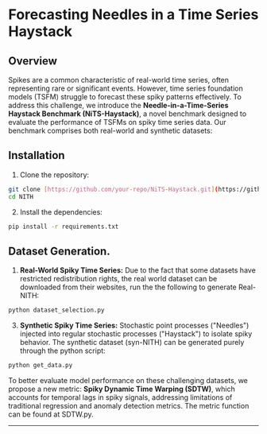 # Forecasting Needles in a Time Series Haystack

## Overview
Spikes are a common characteristic of real-world time series, often representing rare or significant events. However, time series foundation models (TSFM) struggle to forecast these spiky patterns effectively. To address this challenge, we introduce the **Needle-in-a-Time-Series Haystack Benchmark (NiTS-Haystack)**, a novel benchmark designed to evaluate the performance of TSFMs on spiky time series data. Our benchmark comprises both real-world and synthetic datasets:

## Installation

1. Clone the repository:
```bash
git clone [https://github.com/your-repo/NiTS-Haystack.git](https://github.com/DerekQXu/NITH.git)
cd NITH
```

2. Install the dependencies:
```bash
pip install -r requirements.txt
```
## Dataset Generation.

1. **Real-World Spiky Time Series:** Due to the fact that some datasets have restricted redistribution rights, the real world dataset can be downloaded from their websites, run the the following to generate Real-NITH:

```bash
python dataset_selection.py
```

3. **Synthetic Spiky Time Series:** Stochastic point processes ("Needles") injected into regular stochastic processes ("Haystack") to isolate spiky behavior. The synthetic dataset (syn-NITH) can be generated purely through the python script:

```bash
python get_data.py
```

To better evaluate model performance on these challenging datasets, we propose a new metric: **Spiky Dynamic Time Warping (SDTW)**, which accounts for temporal lags in spiky signals, addressing limitations of traditional regression and anomaly detection metrics. The metric function can be found at SDTW.py. 

---
